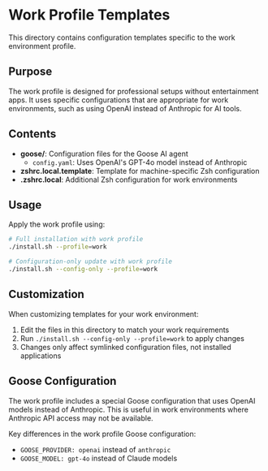 # Work Profile Templates

This directory contains configuration templates specific to the work environment profile.

## Purpose

The work profile is designed for professional setups without entertainment apps. It uses specific configurations that are appropriate for work environments, such as using OpenAI instead of Anthropic for AI tools.

## Contents

- **goose/**: Configuration files for the Goose AI agent
  - `config.yaml`: Uses OpenAI's GPT-4o model instead of Anthropic
- **zshrc.local.template**: Template for machine-specific Zsh configuration
- **.zshrc.local**: Additional Zsh configuration for work environments

## Usage

Apply the work profile using:

```bash
# Full installation with work profile
./install.sh --profile=work

# Configuration-only update with work profile
./install.sh --config-only --profile=work
```

## Customization

When customizing templates for your work environment:

1. Edit the files in this directory to match your work requirements
2. Run `./install.sh --config-only --profile=work` to apply changes
3. Changes only affect symlinked configuration files, not installed applications

## Goose Configuration

The work profile includes a special Goose configuration that uses OpenAI models instead of Anthropic. This is useful in work environments where Anthropic API access may not be available.

Key differences in the work profile Goose configuration:
- `GOOSE_PROVIDER: openai` instead of `anthropic`
- `GOOSE_MODEL: gpt-4o` instead of Claude models 
